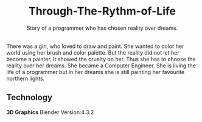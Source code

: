 <h1 align="center"  style="vertical-align: middle;" >
Through-The-Rythm-of-Life
</h1>

<p align="center">Story of a programmer who has chosen reality over dreams. </p>

<br>
There was a girl, who loved to draw and paint. She wanted to color her world using her brush and color palette. But the reality did not let her become a painter. It showed the cruelty on her. Thus she has to choose the reality over her dreams. She became a Computer Engineer. She is living the life of a programmer but in her dreams she is still painting her favourite northern lights. 


## Technology 

**3D Graphics** Blender Version:4.3.2
